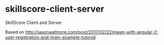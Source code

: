# skillscore-client-server

SkillScore Client and Server

Based on http://jasonwatmore.com/post/2017/02/22/mean-with-angular-2-user-registration-and-login-example-tutorial
